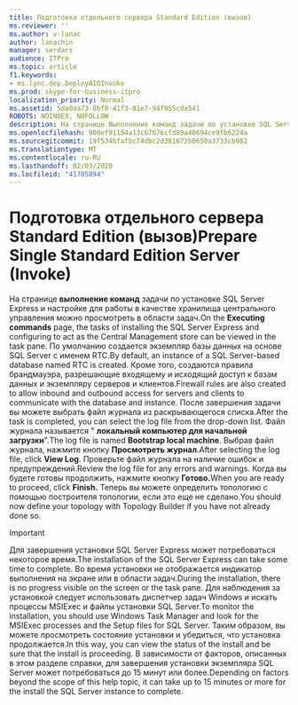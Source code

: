 ```yaml
---
title: Подготовка отдельного сервера Standard Edition (вызов)
ms.reviewer: ''
ms.author: v-lanac
author: lanachin
manager: serdars
audience: ITPro
ms.topic: article
f1.keywords:
- ms.lync.dep.DeployAIOInvoke
ms.prod: skype-for-business-itpro
localization_priority: Normal
ms.assetid: 5da0aa73-8bf8-41f3-81e7-94f955cda541
ROBOTS: NOINDEX, NOFOLLOW
description: На странице Выполнение команд задачи по установке SQL Server Express и настройке для работы в качестве хранилища центрального управления можно просмотреть в области задач. По умолчанию создается экземпляр базы данных на основе SQL Server с именем RTC. Кроме того, создаются правила брандмауэра, разрешающие входящему и исходящий доступ к базам данных и экземпляру серверов и клиентов. После завершения задачи вы можете выбрать файл журнала из раскрывающегося списка. Файл журнала называется "локальный компьютер для начальной загрузки". Выбрав файл журнала, нажмите кнопку Просмотреть журнал. Проверьте файл журнала на наличие ошибок и предупреждений. Когда вы будете готовы продолжить, нажмите кнопку Готово. Теперь вы можете определить топологию с помощью построителя топологии, если это еще не сделано.
ms.openlocfilehash: 900ef91184a13c67676cfd89a40694ce9fb6224a
ms.sourcegitcommit: 19f534bfafbc74dbc2d381672b0650a3733cb982
ms.translationtype: MT
ms.contentlocale: ru-RU
ms.lasthandoff: 02/03/2020
ms.locfileid: "41705894"
---
```

# <a name="prepare-single-standard-edition-server-invoke"></a><span data-ttu-id="fec4b-111">Подготовка отдельного сервера Standard Edition (вызов)</span><span class="sxs-lookup"><span data-stu-id="fec4b-111">Prepare Single Standard Edition Server (Invoke)</span></span>
 
<span data-ttu-id="fec4b-112">На странице **выполнение команд** задачи по установке SQL Server Express и настройке для работы в качестве хранилища центрального управления можно просмотреть в области задач.</span><span class="sxs-lookup"><span data-stu-id="fec4b-112">On the **Executing commands** page, the tasks of installing the SQL Server Express and configuring to act as the Central Management store can be viewed in the task pane.</span></span> <span data-ttu-id="fec4b-113">По умолчанию создается экземпляр базы данных на основе SQL Server с именем RTC.</span><span class="sxs-lookup"><span data-stu-id="fec4b-113">By default, an instance of a SQL Server-based database named RTC is created.</span></span> <span data-ttu-id="fec4b-114">Кроме того, создаются правила брандмауэра, разрешающие входящему и исходящий доступ к базам данных и экземпляру серверов и клиентов.</span><span class="sxs-lookup"><span data-stu-id="fec4b-114">Firewall rules are also created to allow inbound and outbound access for servers and clients to communicate with the database and instance.</span></span> <span data-ttu-id="fec4b-115">После завершения задачи вы можете выбрать файл журнала из раскрывающегося списка.</span><span class="sxs-lookup"><span data-stu-id="fec4b-115">After the task is completed, you can select the log file from the drop-down list.</span></span> <span data-ttu-id="fec4b-116">Файл журнала называется " **локальный компьютер для начальной загрузки**".</span><span class="sxs-lookup"><span data-stu-id="fec4b-116">The log file is named **Bootstrap local machine**.</span></span> <span data-ttu-id="fec4b-117">Выбрав файл журнала, нажмите кнопку **Просмотреть журнал**.</span><span class="sxs-lookup"><span data-stu-id="fec4b-117">After selecting the log file, click **View Log**.</span></span> <span data-ttu-id="fec4b-118">Проверьте файл журнала на наличие ошибок и предупреждений.</span><span class="sxs-lookup"><span data-stu-id="fec4b-118">Review the log file for any errors and warnings.</span></span> <span data-ttu-id="fec4b-119">Когда вы будете готовы продолжить, нажмите кнопку **Готово.**</span><span class="sxs-lookup"><span data-stu-id="fec4b-119">When you are ready to proceed, click **Finish.**</span></span> <span data-ttu-id="fec4b-120">Теперь вы можете определить топологию с помощью построителя топологии, если это еще не сделано.</span><span class="sxs-lookup"><span data-stu-id="fec4b-120">You should now define your topology with Topology Builder if you have not already done so.</span></span>
  
> [!IMPORTANT]
> <span data-ttu-id="fec4b-121">Для завершения установки SQL Server Express может потребоваться некоторое время.</span><span class="sxs-lookup"><span data-stu-id="fec4b-121">The installation of the SQL Server Express can take some time to complete.</span></span> <span data-ttu-id="fec4b-122">Во время установки не отображается индикатор выполнения на экране или в области задач.</span><span class="sxs-lookup"><span data-stu-id="fec4b-122">During the installation, there is no progress visible on the screen or the task pane.</span></span> <span data-ttu-id="fec4b-123">Для наблюдения за установкой следует использовать диспетчер задач Windows и искать процессы MSIExec и файлы установки SQL Server.</span><span class="sxs-lookup"><span data-stu-id="fec4b-123">To monitor the installation, you should use Windows Task Manager and look for the MSIExec processes and the Setup files for SQL Server.</span></span> <span data-ttu-id="fec4b-124">Таким образом, вы можете просмотреть состояние установки и убедиться, что установка продолжается.</span><span class="sxs-lookup"><span data-stu-id="fec4b-124">In this way, you can view the status of the install and be sure that the install is proceeding.</span></span> <span data-ttu-id="fec4b-125">В зависимости от факторов, описанных в этом разделе справки, для завершения установки экземпляра SQL Server может потребоваться до 15 минут или более.</span><span class="sxs-lookup"><span data-stu-id="fec4b-125">Depending on factors beyond the scope of this help topic, it can take up to 15 minutes or more for the install the SQL Server instance to complete.</span></span> 
  

